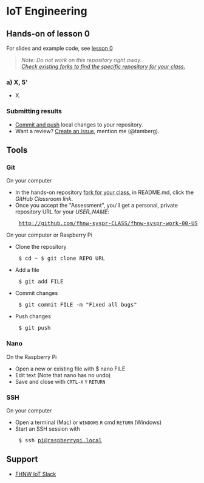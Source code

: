 # IoT Engineering
## Hands-on of lesson 0
For slides and example code, see [lesson 0](../../../fhnw-iot/blob/master/00/README.md)

> *Note: Do not work on this repository right away.*<br/>
> *[Check existing forks to find the specific repository for your class.](../../network/members)*

### a) X, 5'
* X.

### Submitting results
* [Commit and push](#git) local changes to your repository.
* Want a review? [Create an issue](../../issues/new), mention me (@tamberg).

## Tools
### Git
On your computer
* In the hands-on repository [fork for your class](../../network/members), in README.md, click the _GitHub Classroom link_.
* Once you accept the "Assessment", you'll get a personal, private repository URL for your _USER_NAME_:<pre>
http://github.com/fhnw-syspr-CLASS/fhnw-syspr-work-00-USER_NAME</pre>

On your computer or Raspberry Pi
* Clone the repository<pre>
    $ cd ~
    $ git clone REPO_URL</pre>
* Add a file<pre>
    $ git add FILE</pre>
* Commit changes<pre>
    $ git commit FILE -m "Fixed all bugs"</pre>
* Push changes<pre>
    $ git push</pre>

### Nano
On the Raspberry Pi
* Open a new or existing file with $ nano FILE
* Edit text (Note that nano has no undo)
* Save and close with `CRTL-X` `Y` `RETURN`

### SSH
On your computer
* Open a terminal (Mac) or `WINDOWS` `R` cmd `RETURN` (Windows)
* Start an SSH session with<pre>
    $ ssh pi@raspberrypi.local</pre>

## Support
- [FHNW IoT Slack](https://fhnw-iot.slack.com/)
